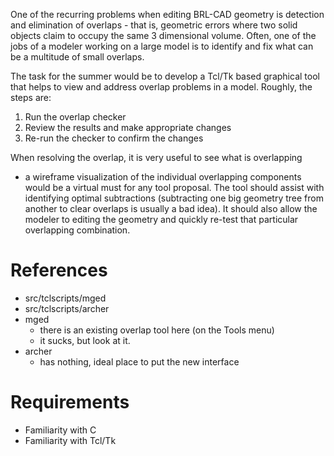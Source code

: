 One of the recurring problems when editing BRL-CAD geometry is detection
and elimination of overlaps - that is, geometric errors where two solid
objects claim to occupy the same 3 dimensional volume. Often, one of the
jobs of a modeler working on a large model is to identify and fix what
can be a multitude of small overlaps.

The task for the summer would be to develop a Tcl/Tk based graphical
tool that helps to view and address overlap problems in a model.
Roughly, the steps are:

1.  Run the overlap checker
2.  Review the results and make appropriate changes
3.  Re-run the checker to confirm the changes

When resolving the overlap, it is very useful to see what is overlapping
- a wireframe visualization of the individual overlapping components
would be a virtual must for any tool proposal. The tool should assist
with identifying optimal subtractions (subtracting one big geometry tree
from another to clear overlaps is usually a bad idea). It should also
allow the modeler to editing the geometry and quickly re-test that
particular overlapping combination.

# References

-   src/tclscripts/mged
-   src/tclscripts/archer
-   mged
    -   there is an existing overlap tool here (on the Tools menu)
    -   it sucks, but look at it.
-   archer
    -   has nothing, ideal place to put the new interface

# Requirements

-   Familiarity with C
-   Familiarity with Tcl/Tk